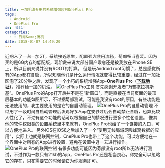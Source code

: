 ```yaml
---
title: 一加机油专用的系统增强应用OnePlus Pro
tags:
  - Android
  - OnePlus Pro
id: '551'
categories:
  - - 日常&amp;搞机
date: 2018-01-07 14:49:20
---
```


近期入了一台一加5T，系统接近原生，配置强大使用流畅，菊部相当喜爱。因为买的是6G内存的低配版，现阶段来说大部分国产毒瘤还是被我放在iPhone SE上，所以目前来说并没有ROOT的打算。 但是玩Android root习惯了，总是感觉所有的App都在自启，所以知晓他们是什么运行情况就变得比较重要，经过在一加社区泡了20分钟之后，发现了一个小巧的系统增强App-**OnePlus Pro**（**[下载地址](https://www.coolapk.com/apk/l.o)）**，推荐给一加的机油。 ![OnePlus Pro工具](https://i.loli.net/2018/01/07/5a51bf0b0e225.jpg) 首先感谢开发者“万普拖拉机斯基”。OnePlus Pro的App打开后并不是在“新窗口”，而是直接在当前页面的最顶层基本的功能如图所示，不过据菊部测试，可能是我没有root的原因，有些功能是无法使用的，我主要使用的是它的自启动管理。 ![OnePlus Pro的自启动管理](https://i.loli.net/2018/01/07/5a51bfe26c20f.jpg) 不过用了一段时间自启动管理后发现好多App在安装过后会自动禁止自启，也算比较人性化了，不过有这个功能的话可以根据自己的情况进行更多个性化设置。 像其他的软件权限类的设置系统里本来就有，OnePlus Pro也给了一个直接的入口，可以方便地进入。 另外iOS在iOS8之后加入了一个“使用无线局域网和蜂窝数据的应用”，实际上也就是联网控制，OnePlus Pro也带上了这个功能，可以方便地在一个界面中对所有的App进行设置，避免在设置中逐一去进行操作。 ![OnePlus Pro的联网控制](https://i.loli.net/2018/01/07/5a51c114c5317.jpg) 有很多功能可能因为菊部没有root所以无法进行测试，不过作为一款只有21kb的App，OnePlus Pro还是相当良心，你完全可以忽略它的存在，只在需要它的时候请它为你服务即可。